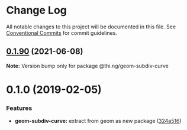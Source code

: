 # Change Log

All notable changes to this project will be documented in this file.
See [Conventional Commits](https://conventionalcommits.org) for commit guidelines.

## [0.1.90](https://github.com/thi-ng/umbrella/compare/@thi.ng/geom-subdiv-curve@0.1.89...@thi.ng/geom-subdiv-curve@0.1.90) (2021-06-08)

**Note:** Version bump only for package @thi.ng/geom-subdiv-curve





# 0.1.0 (2019-02-05)

### Features

* **geom-subdiv-curve:** extract from geom as new package ([324a516](https://github.com/thi-ng/umbrella/commit/324a516))
